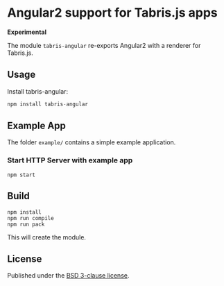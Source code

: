 # Angular2 support for Tabris.js apps

**Experimental**

The module `tabris-angular` re-exports Angular2 with a renderer for Tabris.js.

## Usage

Install tabris-angular:

```js
npm install tabris-angular
```

## Example App

The folder `example/` contains a simple example application.

### Start HTTP Server with example app

    npm start

## Build

    npm install
    npm run compile
    npm run pack

This will create the module.

## License

Published under the [BSD 3-clause license](https://github.com/eclipsesource/tabris-js/blob/master/LICENSE).
